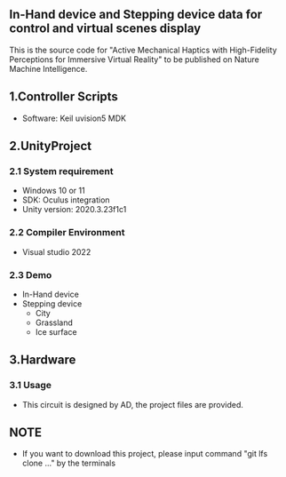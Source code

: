 ## In-Hand device and Stepping device data for control and virtual scenes display
This is the source code for "Active Mechanical Haptics with High-Fidelity Perceptions for Immersive Virtual Reality" to be published on Nature Machine Intelligence.
## 1.Controller Scripts
  * Software: Keil uvision5 MDK
## 2.UnityProject
### 2.1 System requirement
  * Windows 10 or 11
  * SDK: Oculus integration
  * Unity version: 2020.3.23f1c1
### 2.2 Compiler Environment
  * Visual studio 2022
### 2.3 Demo
  * In-Hand device
  * Stepping device
    * City
    * Grassland
    * Ice surface
 ## 3.Hardware
### 3.1 Usage
  * This circuit is designed by AD, the project files are provided.


## NOTE
  * If you want to download this project, please input command "git lfs clone ..." by the terminals 
